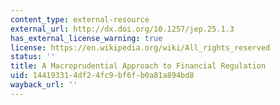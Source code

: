 ```yaml
---
content_type: external-resource
external_url: http://dx.doi.org/10.1257/jep.25.1.3
has_external_license_warning: true
license: https://en.wikipedia.org/wiki/All_rights_reserved
status: ''
title: A Macroprudential Approach to Financial Regulation
uid: 14419331-4df2-4fc9-bf6f-b0a81a894bd8
wayback_url: ''
---
```

